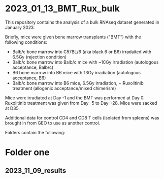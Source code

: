 # 2023_01_13_BMT_Rux_bulk

This repository contains the analysis of a bulk RNAseq dataset generated in January 2023.

Briefly, mice were given bone marrow transplants ("BMT") with the following conditions:
- Balb/c bone marrow into C57BL/6 (aka black 6 or B6) irradaited with 6.5Gy (rejection condition)
- Balb/c bone marrow into Balb/c mice with ~10Gy irradiation (autologous acceptance, Balb/c)
- B6 bone marrow into B6 mice with 13Gy irradiation (autologous acceptance, B6)
- Balb/c bone marrow into B6 mice, 6.5Gy irradiation, + Ruxolitinib treatment (allogenic acceptance/mixed chimerism)

Mice were irradiated at Day -1 and the BMT was performed at Day 0. Ruxolitinib treatment was given from Day -5 to Day +28. Mice were sacked at D35.

Additional data for control CD4 and CD8 T cells (isolated from spleens) was brought in from GEO to use as another control.

Folders contain the following:

  # Folder one
## 2023_11_09_results
